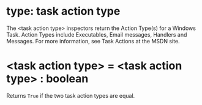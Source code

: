 # type: task action type

The &lt;task action type&gt; inspectors return the Action Type(s) for a Windows Task. Action Types include Executables, Email messages, Handlers and Messages. For more information, see Task Actions at the MSDN site.

# &lt;task action type&gt; = &lt;task action type&gt; : boolean

Returns `True` if the two task action types are equal.
